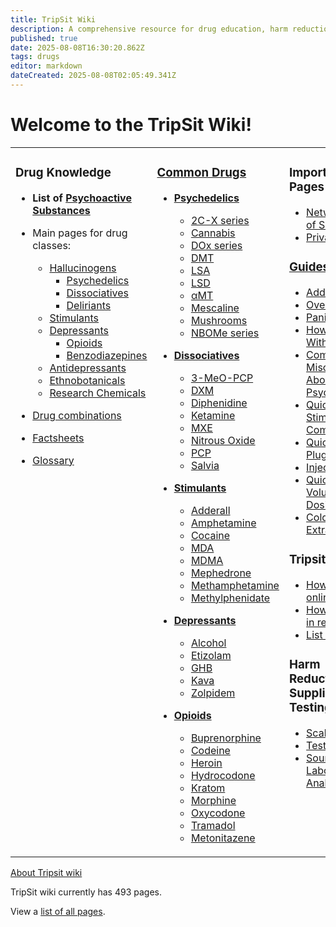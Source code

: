 ```yaml
---
title: TripSit Wiki
description: A comprehensive resource for drug education, harm reduction, and safety information. Find detailed guides on substances, effects, dosages, drug interactions, and safe usage practices from the TripSit community.
published: true
date: 2025-08-08T16:30:20.862Z
tags: drugs
editor: markdown
dateCreated: 2025-08-08T02:05:49.341Z
---
```


# Welcome to the TripSit Wiki!

<table style="display:block;" cellpadding="0">
<tr>
<td valign="top" width="30%">

### Drug Knowledge

- **List of [Psychoactive Substances](/en/untagged/category-drugs)**
- Main pages for drug classes:
  - [Hallucinogens](/en/guides/hallucinogens)
    - [Psychedelics](/en/psychedelics)
    - [Dissociatives](/en/dissociatives)
    - [Deliriants](/en/deliriants)
  - [Stimulants](/en/stimulants)
  - [Depressants](/en/depressants)
    - [Opioids](/en/opioids)
    - [Benzodiazepines](/en/benzodiazepines)
  - [Antidepressants](/en/antidepressants)
  - [Ethnobotanicals](/en/drugs/category-ethnobotanical)
  - [Research Chemicals](/en/untagged/research-chemicals)

- [Drug combinations](/en/guides/drug-combinations)
- [Factsheets](http://drugs.tripsit.me/)
- [Glossary](/en/untagged/glossary)

</td>
<td valign="top" width="30%">

### [Common Drugs](/en/drugs/category-common-drugs)

- **[Psychedelics](/en/drugs/category-psychedelic)**
  - [2C-X series](/en/psychedelics/2c-x)
  - [Cannabis](/en/depressants/cannabis)
  - [DOx series](/en/psychedelics/dox)
  - [DMT](/en/psychedelics/dmt)
  - [LSA](/en/psychedelics/lsa)
  - [LSD](/en/psychedelics/lsd)
  - [αMT](/en/stimulants/amt)
  - [Mescaline](/en/stimulants/mescaline)
  - [Mushrooms](/en/untagged/mushrooms)
  - [NBOMe series](/en/psychedelics/nbomes)

- **[Dissociatives](/en/drugs/category-dissociative)**
  - [3-MeO-PCP](/en/dissociatives/3-meo-pcp)
  - [DXM](/en/dissociatives/dxm)
  - [Diphenidine](/en/dissociatives/diphenidine)
  - [Ketamine](/en/untagged/ketamine)
  - [MXE](/en/dissociatives/methoxetamine)
  - [Nitrous Oxide](/en/dissociatives/nitrous-oxide)
  - [PCP](/en/dissociatives/pcp)
  - [Salvia](/en/dissociatives/salvia)

- **[Stimulants](/en/drugs/category-stimulant)**
  - [Adderall](/en/stimulants/adderall)
  - [Amphetamine](/en/stimulants/amphetamine)
  - [Cocaine](/en/stimulants/cocaine)
  - [MDA](/en/stimulants/mda)
  - [MDMA](/en/stimulants/mdma)
  - [Mephedrone](/en/stimulants/mephedrone)
  - [Methamphetamine](/en/stimulants/methamphetamine)
  - [Methylphenidate](/en/stimulants/methylphenidate)

- **[Depressants](/en/drugs/category-depressant)**
  - [Alcohol](/en/depressants/alcohol)
  - [Etizolam](/en/chemicals/etizolam)
  - [GHB](/en/depressants/ghb)
  - [Kava](/en/ethnobotanicals/kava)
  - [Zolpidem](/en/depressants/zolpidem)

- **[Opioids](/en/drugs/category-opioid)**
  - [Buprenorphine](/en/opioids/buprenorphine)
  - [Codeine](/en/opioids/codeine)
  - [Heroin](/en/opioids/heroin)
  - [Hydrocodone](/en/opioids/hydrocodone)
  - [Kratom](/en/stimulants/kratom)
  - [Morphine](/en/opioids/morphine)
  - [Oxycodone](/en/untagged/oxycodone)
  - [Tramadol](/en/opioids/tramadol)
  - [Metonitazene](/en/untagged/metonitazene)

</td>

<td valign="top" width="20%">

### **Important Pages**
- [Network Terms of Service](/en/network-terms-of-service)
- [Privacy Policy](/en/untagged/privacy-policy)

### [Guides](/en/guides)
- [Addiction](/en/guides/addiction)
- [Overdose](/en/guides/overdose)
- [Panic Attacks](/en/untagged/panic-attacks)
- [How To Deal With A Bad Trip](/en/guides/how-to-deal-with-a-bad-trip)
- [Common Misconceptions About Psychedelics](/en/guides/common-misconceptions-about-psychedelics)
- [Quick Guide to Stimulant Comedowns](/en/untagged/quick-guide-to-stimulant-comedowns)
- [Quick Guide to Plugging](/en/guides/quick-guide-to-plugging)
- [Injection](/en/untagged/injection)
- [Quick Guide to Volumetric Dosing](/en/guides/quick-guide-to-volumetric-dosing)
- [Cold Water Extraction](/en/guides/cold-water-extraction)

### Tripsitting
- [How to Tripsit online](/en/guides/how-to-tripsit-online)
- [How to Tripsit in real life](how-to-tripsit-in-real-life)
- [List of trip toys](/en/untagged/list-of-trip-toys)

### Harm Reduction Supplies & Testing
- [Scales](/en/guides/scales)
- [Test Kits](/en/guides/test-kits)
- [Sources for Laboratory Analysis](/en/guides/sources-for-laboratory-analysis)

</td>
</tr>
</table>

[About Tripsit wiki](/en/tripsit/about)

TripSit wiki currently has 493 pages.

View a [list of all pages](Special:AllPages).
